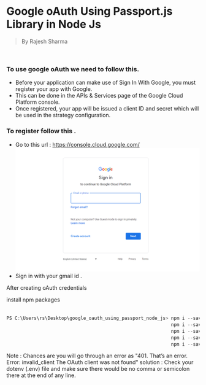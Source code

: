  # Google oAuth Using Passport.js Library in Node Js
 > By Rajesh Sharma 

 </br>

 ### To use google oAuth we need to follow this.

 - Before your application can make use of Sign In With Google, you must register your app with Google. 
 - This can be done in the APIs & Services page of the Google Cloud Platform console. 
 - Once registered, your app will be issued a client ID and secret which will be used in the strategy configuration.

 ### To register follow this .
 - Go to this url : https://console.cloud.google.com/ </br>
 ![text](./public/images/1sign_in_page.png)
 - Sign in with your gmail id .



  After creating oAuth credentials 

  install npm packages 
  ```javascript
  
  PS C:\Users\rs\Desktop\google_oauth_using_passport_node_js> npm i --save express 
                                                              npm i --save express-session 
                                                              npm i --save passport 
                                                              npm i --save passport-google-oauth20 
                                                              npm i --save ejs
  ```

  
  

  Note : Chances are you will go through an error as "401. That’s an error. Error: invalid_client The OAuth client was not found" 
  solution : Check your dotenv (.env) file and make sure there would be no comma or semicolon there at the end of any line.

